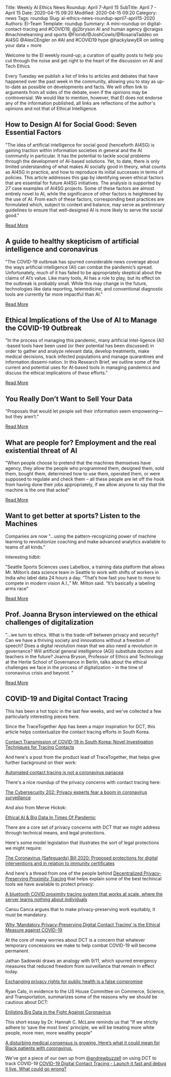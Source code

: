 Title: Weekly AI Ethics News Roundup: April 7-April 15
SubTitle: April 7 - April 15
Date: 2020-04-15 09:20
Modified: 2020-04-15 09:20
Category: news
Tags: roundup
Slug: ai-ethics-news-roundup-april7-april15-2020
Authors: EI-Team
Template: roundup
Summary: A mini-roundup on digital-contact-tracing and #COVID19, @j2bryson AI and human agency @craigss #machinelearning and sports @Floridi/@JoshCowls/@RosariaTaddeo on AI4SG @AlexCEngler on #AI and #COVID19 hype @hackylawyER on selling your data + more

Welcome to the EI weekly round-up; a curation of quality posts to help you cut through the noise and get right to the heart of the discussion on AI and Tech Ethics.

Every Tuesday we publish a list of links to articles and debates that have happened over the past week in the community, allowing you to stay as up-to-date as possible on developments and facts. We will often link to arguments from all sides of the debate, even if the opinions may be controversial. We would like to mention, however, that EI does not endorse any of the information published, all links are reflections of the author's opinions and not that of Ethical Intelligence.


## How to Design AI for Social Good: Seven Essential Factors

"The idea of artificial intelligence for social good (henceforth AI4SG) is gaining traction within information societies in general and the AI community in particular. It has the potential to tackle social problems through the development of AI-based solutions. Yet, to date, there is only limited understanding of what makes AI socially good in theory, what counts as AI4SG in practice, and how to reproduce its initial successes in terms of policies. This article addresses this gap by identifying seven ethical factors that are essential for future AI4SG initiatives. The analysis is supported by 27 case examples of AI4SG projects. Some of these factors are almost entirely novel to AI, while the significance of other factors is heightened by the use of AI. From each of these factors, corresponding best practices are formulated which, subject to context and balance, may serve as preliminary guidelines to ensure that well-designed AI is more likely to serve the social good."

<a class="readmore" href="https://link.springer.com/article/10.1007%2Fs11948-020-00213-5">Read More</a>

## A guide to healthy skepticism of artificial intelligence and coronavirus

"The COVID-19 outbreak has spurred considerable news coverage about the ways artificial intelligence (AI) can combat the pandemic’s spread. Unfortunately, much of it has failed to be appropriately skeptical about the claims of AI’s value. Like many tools, AI has a role to play, but its effect on the outbreak is probably small. While this may change in the future, technologies like data reporting, telemedicine, and conventional diagnostic tools are currently far more impactful than AI."

<a class="readmore" href="https://www.brookings.edu/research/a-guide-to-healthy-skepticism-of-artificial-intelligence-and-coronavirus/">Read More</a>

## Ethical Implications of the Use of AI to Manage the COVID-19 Outbreak

"In the process of managing this pandemic, many artificial intel-ligence (AI) -based tools have been used (or their potential has been discussed) in order to gather and analyze relevant data, develop treatments, make medical decisions, track infected populations and manage quarantines and information dissemi-nation. In this Research Brief, we outline some of the current and potential uses for AI-based tools in managing pandemics and discuss the ethical implications of these efforts."

<a class="readmore" href="https://ieai.mcts.tum.de/wp-content/uploads/2020/04/April-2020-IEAI-Research-Brief_Covid-19-FINAL.pdf">Read More</a>




## You Really Don’t Want to Sell Your Data

"Proposals that would let people sell their information seem empowering—but they aren’t."

<a class="readmore" href="https://slate.com/technology/2020/04/sell-your-own-data-bad-idea.html">Read More</a>


##  What are people for? Employment and the real existential threat of AI 

"When people choose to pretend that the machines themselves have agency, they allow the people who programmed them, designed them, sold them, bought them, determined how to use them, operated them, or were supposed to regulate and check them – all these people are let off the hook from having done their jobs appropriately, if we allow anyone to say that the machine is the one that acted"

<a class="readmore" href="https://joanna-bryson.blogspot.com/2020/04/employment-and-real-existential-threat.html">Read More</a>


## Want to get better at sports? Listen to the Machines

Companies are now "...using the pattern-recognizing power of machine learning to revolutionize coaching and make advanced analytics available to teams of all kinds."

Interesting tidbit: 

"Seattle Sports Sciences uses Labelbox, a training data platform that allows Mr. Milton’s data science team in Seattle to work with shifts of workers in India who label data 24 hours a day. “That’s how fast you have to move to compete in modern vision A.I.,” Mr. Milton said. “It’s basically a labeling arms race"

<a class="readmore" href="https://www.nytimes.com/2020/04/08/technology/ai-sports-athletes-machine-learning.html">Read More</a>


## Prof. Joanna Bryson interviewed on the ethical challenges of digitalization 

"...we turn to ethics. What is the trade-off between privacy and security? Can we have a thriving society and innovations without a freedom of speech? Does a digital revolution mean that we also need a revolution in governance? Will artificial general intelligence (AGI) substitute doctors and teachers in the future? Joanna Bryson, Professor of Ethics and Technology at the Hertie School of Governance in Berlin, talks about the ethical challenges we face in the process of digitalization – in the time of coronavirus crisis and beyond. "

<a class="readmore" href="https://anchor.fm/anna-litvinenko/episodes/Prof--Joanna-Bryson-about-ethical-challenges-of-digitalization-ecj6fg">Read More</a>



## COVID-19 and Digital Contact Tracing


This has been a hot topic in the last few weeks, and we've collected a few particularly interesting pieces here. 

Since the TraceTogether App has been a major inspiration for DCT, this article helps contextualize the contact tracing efforts in South Korea. 

[Contact Transmission of COVID-19 in South Korea: Novel Investigation Techniques for Tracing Contacts](https://ophrp.org/journal/view.php?doi=10.24171/j.phrp.2020.11.1.09)

And here's a post from the product lead of TraceTogether, that helps give further background on their work:

[Automated contact tracing is not a coronavirus panacea](https://blog.gds-gov.tech/automated-contact-tracing-is-not-a-coronavirus-panacea-57fb3ce61d98?gi=775d620650c5)

There's a nice roundup of the privacy concerns with contact tracing here:

[The Cybersecurity 202: Privacy experts fear a boom in coronavirus surveillance](https://www.washingtonpost.com/news/powerpost/paloma/the-cybersecurity-202/2020/04/14/the-cybersecurity-202-privacy-experts-fear-a-boom-in-coronavirus-surveillance/5e94901988e0fa101a7615be/)

And also from Merve Hickok:

[Ethical AI & Big Data In Times Of Pandemic](https://medium.com/@MerveHickok/ethical-ai-big-data-in-times-of-pandemic-df10bee77fc8)

There are a core set of privacy concerns with DCT that we might address through technical means, and legal protections. 

Here's some model legislation that illustrates the sort of legal protections we might require:

[The Coronavirus (Safeguards) Bill 2020: Proposed protections for digital interventions and in relation to immunity certificates](https://osf.io/preprints/lawarxiv/yc6xu/)

And here's a thread from one of the people behind [Decentralized Privacy-Preserving Proximity Tracing](https://github.com/DP-3T/documents) that helps explain some of the best techincal tools we have available to protect privacy:

[A bluetooth COVID proximity tracing system that works at scale, where the server learns nothing about individuals](https://twitter.com/mikarv/status/1246124667355660291)

Cansu Canca argues that to make privacy-preserving work equitably, it must be mandatory. 

[Why ‘Mandatory Privacy-Preserving Digital Contact Tracing’ is the Ethical Measure against COVID-19](https://medium.com/@cansucanca/why-mandatory-privacy-preserving-digital-contact-tracing-is-the-ethical-measure-against-covid-19-a0d143b7c3b6)

At the core of many worries about DCT is a concern that whatever temporary concessions we make to help combat COVID-19 will become permanent. 

Jathan Sadowski draws an analogy with 9/11, which spurred emergency measures that reduced freedom from surveillance that remain in effect today.

[Exchanging privacy rights for public health is a false compromise](https://reallifemag.com/the-authoritarian-trade-off/)

Ryan Calo, in evidence to the US House Committee on Commerce, Science, and Transportation, summarizes some of the reasons why we should be cautious about DCT:

[Enlisting Big Data in the Fight Against Coronavirus](https://www.commerce.senate.gov/2020/4/enlisting-big-data-in-the-fight-against-coronavirus)


This short essay by Dr. Hannah C. McLane reminds us that "If we strictly adhere to ‘save the most lives’ principle, we will be treating more white people, more men, more wealthy people"

[A disturbing medical consensus is growing. Here’s what it could mean for Black patients with coronavirus.](https://whyy.org/articles/a-disturbing-medical-consensus-is-growing-heres-what-it-could-mean-for-black-patients-with-coronavirus/)

We've got a piece of our own up from [@andrewbuzzell](https://twitter.com/andrewbuzzell) on using DCT to track COVID-19 [COVID-19 Digital Contact Tracing - Launch it fast and debug it live. What could go wrong?](https://ethicalintelligence.co/covid19-dct-wcgw.html)
